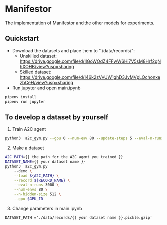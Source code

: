 # Manifestor
The implementation of Manifestor and the other models for experiments.

## Quickstart
- Download the datasets and place them to "./data/records/":
  - Unskilled dataset: https://drive.google.com/file/d/1lGoWOdZ4FFwW6Hi7V5sM8Hrf2gNhXOHB/view?usp=sharing
  - Skilled dataset: https://drive.google.com/file/d/146k2zVvUW1ghD3JvMVpLQchonxezbCeH/view?usp=sharing
- Run jupyter and open main.ipynb
```bash
pipenv install
pipenv run jupyter
```

## To develop a dataset by yourself
1. Train A2C agent
```bash
python3  a2c_gym.py --gpu 0 --num-env 80 --update-steps 5 --eval-n-runs 50 --n-hidden-size 512 --max-grad-norm 0.5
```

2. Make a dataset
```bash
A2C_PATH={{ the path for the A2C agent you trained }}
DATASET_NAME={{ your dataset name }}
python3  a2c_gym.py
	--demo \
	--load ${A2C_PATH} \
	--record ${RECORD_NAME} \
	--eval-n-runs 3000 \
	--num-envs 80 \
	--n-hidden-size 512 \
	--gpu $GPU_ID
```

3. Change parameters in main.ipynb
```python3
DATASET_PATH ='./data/records/{{ your dataset name }}.pickle.gzip'
```
